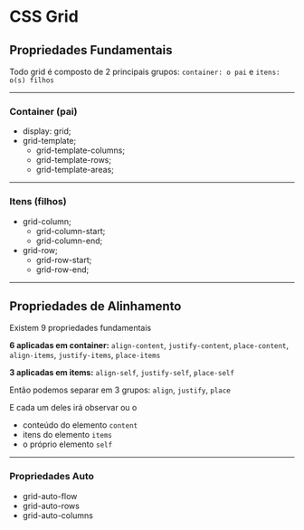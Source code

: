 # CSS Grid

## Propriedades Fundamentais
Todo grid é composto de 2 principais grupos:
`container: o pai` e `itens: o(s) filhos`

---

### Container (pai)
- display: grid;
- grid-template;
  - grid-template-columns;
  - grid-template-rows;
  - grid-template-areas;

---

### Itens (filhos)
- grid-column;
  - grid-column-start;
  - grid-column-end;
- grid-row;
  - grid-row-start;
  - grid-row-end;

---

## Propriedades de Alinhamento
Existem 9 propriedades fundamentais

**6 aplicadas em container:**
`align-content`,
`justify-content`,
`place-content`,
`align-items`,
`justify-items`,
`place-items`

**3 aplicadas em items:**
`align-self`,
`justify-self`,
`place-self`

Então podemos separar em 3 grupos:
`align`, `justify`, `place`

E cada um deles irá observar ou o
- conteúdo do elemento `content`
- itens do elemento `items`
- o próprio elemento `self`

---

### Propriedades Auto
- grid-auto-flow
- grid-auto-rows
- grid-auto-columns